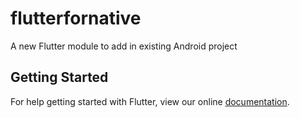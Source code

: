 # flutterfornative

A new Flutter module to add in existing Android project

## Getting Started

For help getting started with Flutter, view our online
[documentation](https://flutter.dev/).
